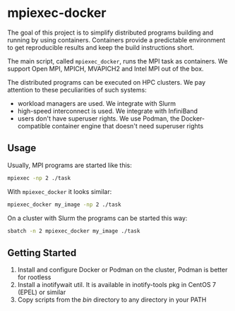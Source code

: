 # mpiexec-docker

The goal of this project is to simplify distributed programs building and running by using containers. Containers provide a predictable environment to get reproducible results and keep the build instructions short.

The main script, called `mpiexec_docker`, runs the MPI task as containers. We support Open MPI, MPICH, MVAPICH2 and Intel MPI out of the box.

The distributed programs can be executed on HPC clusters. We pay attention to these peculiarities of such systems:

- workload managers are used. We integrate with Slurm
- high-speed interconnect is used. We integrate with InfiniBand
- users don't have superuser rights. We use Podman, the Docker-compatible container engine that doesn't need superuser rights

## Usage
Usually, MPI programs are started like this: 
```bash
mpiexec -np 2 ./task
```

With `mpiexec_docker` it looks similar:
```bash
mpiexec_docker my_image -np 2 ./task
```

On a cluster with Slurm the programs can be started this way:
```bash
sbatch -n 2 mpiexec_docker my_image ./task
```

## Getting Started ##
1. Install and configure Docker or Podman on the cluster, Podman is better for rootless
2. Install a inotifywait util. It is available in inotify-tools pkg in CentOS 7 (EPEL) or similar
3. Copy scripts from the _bin_ directory to any directory in your PATH
